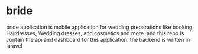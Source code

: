 # bride
bride application is mobile application for wedding preparations like booking Hairdresses, Wedding dresses, and cosmetics and more.
and this repo is contain the api and dashboard for this application.
the backend is written in laravel 
